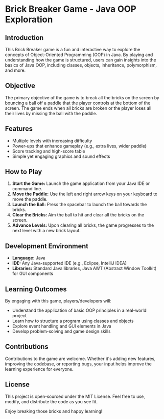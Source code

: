 # Brick Breaker Game - Java OOP Exploration

## Introduction

This Brick Breaker game is a fun and interactive way to explore the concepts of Object-Oriented Programming (OOP) in Java. By playing and understanding how the game is structured, users can gain insights into the basics of Java OOP, including classes, objects, inheritance, polymorphism, and more.

## Objective

The primary objective of the game is to break all the bricks on the screen by bouncing a ball off a paddle that the player controls at the bottom of the screen. The game ends when all bricks are broken or the player loses all their lives by missing the ball with the paddle.

## Features

- Multiple levels with increasing difficulty
- Power-ups that enhance gameplay (e.g., extra lives, wider paddle)
- Score tracking and high-score table
- Simple yet engaging graphics and sound effects

## How to Play

1. **Start the Game:** Launch the game application from your Java IDE or command line.
2. **Move the Paddle:** Use the left and right arrow keys on your keyboard to move the paddle.
3. **Launch the Ball:** Press the spacebar to launch the ball towards the bricks.
4. **Clear the Bricks:** Aim the ball to hit and clear all the bricks on the screen.
5. **Advance Levels:** Upon clearing all bricks, the game progresses to the next level with a new brick layout.

## Development Environment

- **Language:** Java
- **IDE:** Any Java-supported IDE (e.g., Eclipse, IntelliJ IDEA)
- **Libraries:** Standard Java libraries, Java AWT (Abstract Window Toolkit) for GUI components

## Learning Outcomes

By engaging with this game, players/developers will:

- Understand the application of basic OOP principles in a real-world project
- Learn how to structure a program using classes and objects
- Explore event handling and GUI elements in Java
- Develop problem-solving and game design skills

## Contributions

Contributions to the game are welcome. Whether it's adding new features, improving the codebase, or reporting bugs, your input helps improve the learning experience for everyone.

## License

This project is open-sourced under the MIT License. Feel free to use, modify, and distribute the code as you see fit.

Enjoy breaking those bricks and happy learning!
 
 
 
 
 
 
 
 
 
 
 
 
 
 
 
 
 
 
 
 
 
 
 
 
 
 
 
 
 
 
 
 
 
 
 
 
 
 
 
 
 
 
 
 
 
 
 
 
 
 
 
 
 
 
 
 
 
 
 
 
 
 
 
 
 
 
 
 
 
 
 
 
 
 
 
 
 
 
 
 
 
 
 
 
 
 
 
 
 
 
 
 
 
 
 
 
 
 
 
 
 
 
 
 
 
 
 
 
 
 
 
 
 
 
 
 
 
 
 
 
 
 
 
 
 
 
 
 
 
 
 
 
 
 
 
 
 

